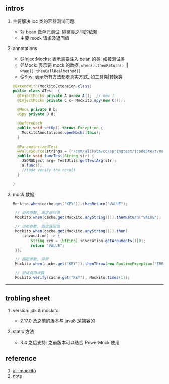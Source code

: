 ## intros

1. 主要解决 ioc 类的容器测试问题:

   - 对 bean 做单元测试: 隔离类之间的依赖
   - 主要 mock 请求及返回值

2. annotations

   - @InjectMocks: 表示需要注入 bean 的类, 如被测试类
   - @Mock: 表示要 mock 的数据, `when().thenReturn()` || `when().thenCallRealMethod()`
   - @Spy: 表示所有方法都走真实方式, 如工具类|转换类

   ```java
   @ExtendWith(MockitoExtension.class)
   public class ATest  {
     @InjectMocks private A a=new A();  // new ?
     @InjectMocks private C c= Mockito.spy(new C());;

     @Mock private B b;
     @Spy private D d;

     @BeforeEach
     public void setUp() throws Exception {
       MockitoAnnotations.openMocks(this);
     }

     @ParameterizedTest
     @ValueSource(strings = {"/com/alibaba/cq/springtest/jcode5test/needMockService/A/func.json"})
     public void funcTest(String str) {
       JSONObject arg= TestUtils.getTestArg(str);
       a.func();
       //todo verify the result
     }

   }
   ```

3. mock 数据

   ```java
   Mockito.when(cache.get("KEY")).thenReturn("VALUE");

    // 动态参数, 固定返回值
    Mockito.when(cache.get(Mockito.anyString())).thenReturn("VALUE");

    // 动态参数, 固定返回值
    Mockito.when(cache.get(Mockito.anyString())).then(
       (invocation) -> {
           String key = (String) invocation.getArguments()[0];
           return "VALUE";
    });

    // 固定参数, 异常
    Mockito.when(cache.get("KEY")).thenThrow(new RuntimeException("ERROR"));

    // 验证调用次数
    Mockito.verify(cache.get("KEY"), Mockito.times(1));
   ```

---

## trobling sheet

1. version: jdk & mockito

   - 2.17.0 及之前的版本与 java8 是兼容的

2. static 方法

   - 3.4 之后支持: 之前版本可以结合 PowerMock 使用

## reference

1. [ali-mockito](https://mp.weixin.qq.com/s?__biz=MzIzOTU0NTQ0MA==&mid=2247507299&idx=1&sn=52dd86d00396f7f0a69336cabb9bce8b)
2. [note](https://github.com/hehonghui/mockito-doc-zh)
